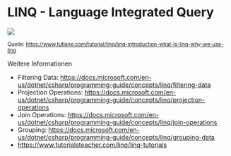 # LINQ - Language Integrated Query
![](linq-architecture-diagram.png)

<sup>Quelle: https://www.tutlane.com/tutorial/linq/linq-introduction-what-is-linq-why-we-use-linq</sup>

Weitere Informationen
- Filtering Data: https://docs.microsoft.com/en-us/dotnet/csharp/programming-guide/concepts/linq/filtering-data
- Projection Operations: https://docs.microsoft.com/en-us/dotnet/csharp/programming-guide/concepts/linq/projection-operations
- Join Operations: https://docs.microsoft.com/en-us/dotnet/csharp/programming-guide/concepts/linq/join-operations
- Grouping: https://docs.microsoft.com/en-us/dotnet/csharp/programming-guide/concepts/linq/grouping-data
- <https://www.tutorialsteacher.com/linq/linq-tutorials>